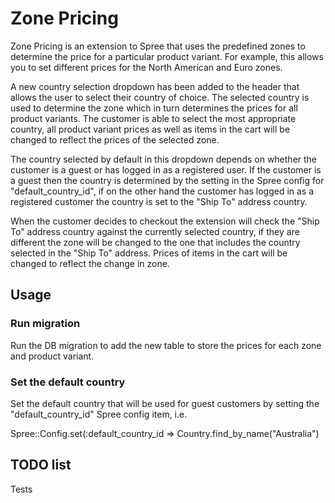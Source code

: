 # Zone Pricing

Zone Pricing is an extension to Spree that uses the predefined zones to determine the price for a particular
product variant. For example, this allows you to set different prices for the North American and Euro zones.

A new country selection dropdown has been added to the header that allows the user to select their country
of choice. The selected country is used to determine the zone which in turn determines the prices for all
product variants. The customer is able to select the most appropriate country, all product variant prices
as well as items in the cart will be changed to reflect the prices of the selected zone.

The country selected by default in this dropdown depends on whether the customer is a guest or has logged in
as a registered user. If the customer is a guest then the country is determined by the setting in the Spree config
for "default_country_id", if on the other hand the customer has logged in as a registered customer the country is
set to the "Ship To" address country.

When the customer decides to checkout the extension will check the "Ship To" address country against the currently
selected country, if they are different the zone will be changed to the one that includes the country selected in
the "Ship To" address. Prices of items in the cart will be changed to reflect the change in zone.

## Usage

### Run migration

Run the DB migration to add the new table to store the prices for each zone and product variant.

### Set the default country

Set the default country that will be used for guest customers by setting the "default_country_id" Spree
config item, i.e.

Spree::Config.set(:default_country_id => Country.find_by_name("Australia")

## TODO list

Tests


